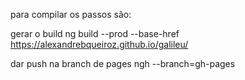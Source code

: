 para compilar os passos são:

gerar o build 
ng build --prod --base-href https://alexandrebqueiroz.github.io/galileu/

dar push na branch de pages
ngh --branch=gh-pages
